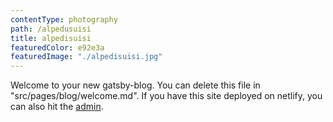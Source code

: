 ```yaml
---
contentType: photography
path: /alpedusuisi
title: alpedisuisi
featuredColor: e92e3a
featuredImage: "./alpedisuisi.jpg"
---
```

Welcome to your new gatsby-blog. You can delete this file in "src/pages/blog/welcome.md". If you have this site deployed on netlify, you can also hit the [admin](/admin).
